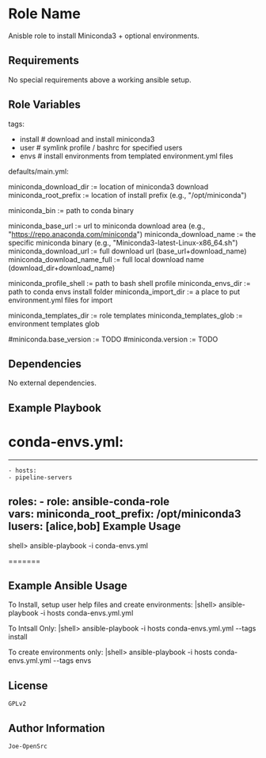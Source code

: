 Role Name
=========

Anisble role to install Miniconda3 + optional environments.

Requirements
------------

No special requirements above a working ansible setup.

Role Variables
--------------

  tags:
   - install  # download and install miniconda3
   - user     # symlink profile / bashrc for specified users
   - envs    # install environments from templated environment.yml files

 defaults/main.yml:

  miniconda_download_dir       := location of miniconda3 download  
  miniconda_root_prefix        := location of install prefix (e.g., "/opt/miniconda") 

  miniconda_bin                := path to conda binary

  miniconda_base_url           := url to miniconda download area (e.g., "https://repo.anaconda.com/miniconda")
  miniconda_download_name      := the specific miniconda binary  (e.g., "Miniconda3-latest-Linux-x86_64.sh")
  miniconda_download_url       := full download url (base_url+download_name) 
  miniconda_download_name_full := full local download name (download_dir+download_name)

  miniconda_profile_shell      := path to bash shell profile 
  miniconda_envs_dir           := path to conda envs install folder
  miniconda_import_dir         := a place to put environment.yml files for import

  miniconda_templates_dir      := role templates 
  miniconda_templates_glob     := environment templates glob

  #miniconda.base_version      := TODO
  #miniconda.version           := TODO

Dependencies
------------

No external dependencies.

Example Playbook
----------------

conda-envs.yml:
=======
  ---
    - hosts: 
    - pipeline-servers 

  roles:
    - role: ansible-conda-role  
    vars:
      miniconda_root_prefix: /opt/miniconda3
      lusers: [alice,bob] 
Example Usage
-------------

  shell> ansible-playbook -i <hostsfile> conda-envs.yml

=======

Example Ansible Usage
---------------------

  To Install, setup user help files and create environments:
  |shell> ansible-playbook -i hosts conda-envs.yml.yml 

  To Intsall Only: 
  |shell> ansible-playbook -i hosts conda-envs.yml.yml --tags install

  To create environments only:
  |shell> ansible-playbook -i hosts conda-envs.yml.yml --tags envs 

License
-------

    GPLv2

Author Information
------------------

    Joe-OpenSrc
